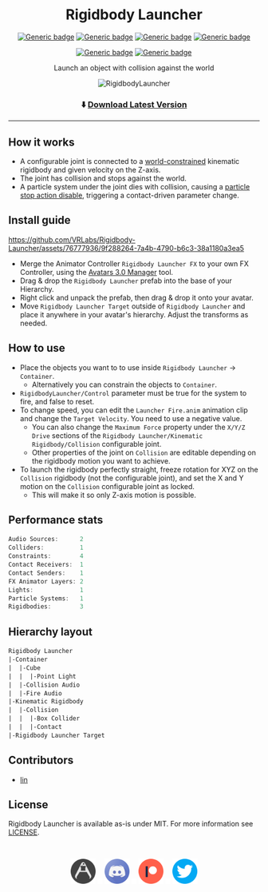 <div align="center">

# Rigidbody Launcher

[![Generic badge](https://img.shields.io/github/downloads/VRLabs/Rigidbody-Launcher/total?label=Downloads)](https://github.com/VRLabs/Rigidbody-Launcher/releases/latest)
[![Generic badge](https://img.shields.io/badge/License-MIT-informational.svg)](https://github.com/VRLabs/Rigidbody-Launcher/blob/main/LICENSE)
[![Generic badge](https://img.shields.io/badge/Unity-2019.4.31f1-lightblue.svg)](https://unity3d.com/unity/whats-new/2019.4.31)
[![Generic badge](https://img.shields.io/badge/SDK-AvatarSDK3-lightblue.svg)](https://vrchat.com/home/download)

[![Generic badge](https://img.shields.io/discord/706913824607043605?color=%237289da&label=DISCORD&logo=Discord&style=for-the-badge)](https://discord.vrlabs.dev/)
[![Generic badge](https://img.shields.io/endpoint.svg?url=https%3A%2F%2Fshieldsio-patreon.vercel.app%2Fapi%3Fusername%3Dvrlabs%26type%3Dpatrons&style=for-the-badge)](https://patreon.vrlabs.dev/)

Launch an object with collision against the world

![RigidbodyLauncher](https://github.com/VRLabs/Rigidbody-Launcher/assets/76777936/16961609-f0d0-48cc-821a-6a08d9642e58)


### ⬇️ [Download Latest Version](https://github.com/VRLabs/Rigidbody-Launcher/releases/latest)

<!-- 
### 📦 [Add to VRChat Creator Companion]() -->

</div>

---

## How it works

* A configurable joint is connected to a [world-constrained](https://github.com/VRLabs/World-Constraint) kinematic rigidbody and given velocity on the Z-axis.
* The joint has collision and stops against the world.
* A particle system under the joint dies with collision, causing a [particle stop action disable](https://docs.unity3d.com/ScriptReference/ParticleSystemStopAction.html), triggering a contact-driven parameter change.

## Install guide

https://github.com/VRLabs/Rigidbody-Launcher/assets/76777936/9f288264-7a4b-4790-b6c3-38a1180a3ea5

* Merge the Animator Controller ``Rigidbody Launcher FX`` to your own FX Controller, using the [Avatars 3.0 Manager](https://github.com/VRLabs/Avatars-3.0-Manager) tool.
* Drag & drop the ``Rigidbody Launcher`` prefab into the base of your Hierarchy.
* Right click and unpack the prefab, then drag & drop it onto your avatar.
* Move ``Rigidbody Launcher Target`` outside of ``Rigidbody Launcher`` and place it anywhere in your avatar's hierarchy. Adjust the transforms as needed.

## How to use

* Place the objects you want to to use inside ``Rigidbody Launcher`` -> ``Container``.
  * Alternatively you can constrain the objects to ``Container``.
* ``RigidbodyLauncher/Control`` parameter must be true for the system to fire, and false to reset.
* To change speed, you can edit the ``Launcher Fire.anim`` animation clip and change the ``Target Velocity``. You need to use a negative value.
  * You can also change the ``Maximum Force`` property under the ``X/Y/Z Drive`` sections of the ``Rigidbody Launcher/Kinematic Rigidbody/Collision`` configurable joint.
  * Other properties of the joint on ``Collision`` are editable depending on the rigidbody motion you want to achieve.
* To launch the rigidbody perfectly straight, freeze rotation for XYZ on the ``Collision`` rigidbody (not the configurable joint), and set the X and Y motion on the ``Collision`` configurable joint as locked.
  * This will make it so only Z-axis motion is possible.

## Performance stats

```c++
Audio Sources:      2
Colliders:          1
Constraints:        4
Contact Receivers:  1
Contact Senders:    1
FX Animator Layers: 2
Lights:             1
Particle Systems:   1
Rigidbodies:        3
```

## Hierarchy layout

```html
Rigidbody Launcher
|-Container
|  |-Cube
|  |  |-Point Light
|  |-Collision Audio
|  |-Fire Audio
|-Kinematic Rigidbody
|  |-Collision
|  |  |-Box Collider
|  |  |-Contact
|-Rigidbody Launcher Target
```

## Contributors

* [lin](https://github.com/oofdesu)

## License

Rigidbody Launcher is available as-is under MIT. For more information see [LICENSE](https://github.com/VRLabs/Rigidbody-Launcher/blob/main/LICENSE).

​

<div align="center">

[<img src="https://github.com/VRLabs/Resources/raw/main/Icons/VRLabs.png" width="50" height="50">](https://vrlabs.dev "VRLabs")
<img src="https://github.com/VRLabs/Resources/raw/main/Icons/Empty.png" width="10">
[<img src="https://github.com/VRLabs/Resources/raw/main/Icons/Discord.png" width="50" height="50">](https://discord.vrlabs.dev/ "VRLabs")
<img src="https://github.com/VRLabs/Resources/raw/main/Icons/Empty.png" width="10">
[<img src="https://github.com/VRLabs/Resources/raw/main/Icons/Patreon.png" width="50" height="50">](https://patreon.vrlabs.dev/ "VRLabs")
<img src="https://github.com/VRLabs/Resources/raw/main/Icons/Empty.png" width="10">
[<img src="https://github.com/VRLabs/Resources/raw/main/Icons/Twitter.png" width="50" height="50">](https://twitter.com/vrlabsdev "VRLabs")

</div>

